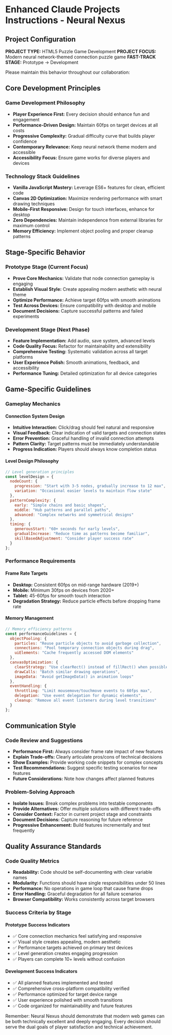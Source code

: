 # Enhanced Claude Projects Instructions - Neural Nexus

## Project Configuration

**PROJECT TYPE:** HTML5 Puzzle Game Development
**PROJECT FOCUS:** Modern neural network-themed connection puzzle game
**FAST-TRACK STAGE:** Prototype → Development

Please maintain this behavior throughout our collaboration:

## Core Development Principles

### Game Development Philosophy
- **Player Experience First:** Every decision should enhance fun and engagement
- **Performance-Driven Design:** Maintain 60fps on target devices at all costs
- **Progressive Complexity:** Gradual difficulty curve that builds player confidence
- **Contemporary Relevance:** Keep neural network theme modern and accessible
- **Accessibility Focus:** Ensure game works for diverse players and devices

### Technology Stack Guidelines
- **Vanilla JavaScript Mastery:** Leverage ES6+ features for clean, efficient code
- **Canvas 2D Optimization:** Maximize rendering performance with smart drawing techniques
- **Mobile-First Responsive:** Design for touch interfaces, enhance for desktop
- **Zero Dependencies:** Maintain independence from external libraries for maximum control
- **Memory Efficiency:** Implement object pooling and proper cleanup patterns

## Stage-Specific Behavior

### Prototype Stage (Current Focus)
- **Prove Core Mechanics:** Validate that node connection gameplay is engaging
- **Establish Visual Style:** Create appealing modern aesthetic with neural theme
- **Optimize Performance:** Achieve target 60fps with smooth animations
- **Test Across Devices:** Ensure compatibility with desktop and mobile
- **Document Decisions:** Capture successful patterns and failed experiments

### Development Stage (Next Phase)
- **Feature Implementation:** Add audio, save system, advanced levels
- **Code Quality Focus:** Refactor for maintainability and extensibility
- **Comprehensive Testing:** Systematic validation across all target platforms
- **User Experience Polish:** Smooth animations, feedback, and accessibility
- **Performance Tuning:** Detailed optimization for all device categories

## Game-Specific Guidelines

### Gameplay Mechanics

#### Connection System Design
- **Intuitive Interaction:** Click/drag should feel natural and responsive
- **Visual Feedback:** Clear indication of valid targets and connection states
- **Error Prevention:** Graceful handling of invalid connection attempts
- **Pattern Clarity:** Target patterns must be immediately understandable
- **Progress Indication:** Players should always know completion status

#### Level Design Philosophy
```javascript
// Level generation principles
const levelDesign = {
  nodeCount: {
    progression: "Start with 3-5 nodes, gradually increase to 12 max",
    variation: "Occasional easier levels to maintain flow state"
  },
  patternComplexity: {
    early: "Simple chains and basic shapes",
    middle: "Hub patterns and parallel paths", 
    advanced: "Complex networks and symmetrical designs"
  },
  timing: {
    generousStart: "60+ seconds for early levels",
    gradualIncrease: "Reduce time as patterns become familiar",
    skillBasedAdjustment: "Consider player success rate"
  }
};
```

### Performance Requirements

#### Frame Rate Targets
- **Desktop:** Consistent 60fps on mid-range hardware (2019+)
- **Mobile:** Minimum 30fps on devices from 2020+
- **Tablet:** 45-60fps for smooth touch interaction
- **Degradation Strategy:** Reduce particle effects before dropping frame rate

#### Memory Management
```javascript
// Memory efficiency patterns
const performanceGuidelines = {
  objectPooling: {
    particles: "Reuse particle objects to avoid garbage collection",
    connections: "Pool temporary connection objects during drag",
    uiElements: "Cache frequently accessed DOM elements"
  },
  canvasOptimization: {
    clearStrategy: "Use clearRect() instead of fillRect() when possible",
    drawCalls: "Batch similar drawing operations",
    imageData: "Avoid getImageData() in animation loops"
  },
  eventHandling: {
    throttling: "Limit mousemove/touchmove events to 60fps max",
    delegation: "Use event delegation for dynamic elements",
    cleanup: "Remove all event listeners during level transitions"
  }
};
```

## Communication Style

### Code Review and Suggestions
- **Performance First:** Always consider frame rate impact of new features
- **Explain Trade-offs:** Clearly articulate pros/cons of technical decisions
- **Show Examples:** Provide working code snippets for complex concepts
- **Test Recommendations:** Suggest specific testing scenarios for new features
- **Future Considerations:** Note how changes affect planned features

### Problem-Solving Approach
- **Isolate Issues:** Break complex problems into testable components
- **Provide Alternatives:** Offer multiple solutions with different trade-offs
- **Consider Context:** Factor in current project stage and constraints
- **Document Decisions:** Capture reasoning for future reference
- **Progressive Enhancement:** Build features incrementally and test frequently

## Quality Assurance Standards

### Code Quality Metrics
- **Readability:** Code should be self-documenting with clear variable names
- **Modularity:** Functions should have single responsibilities under 50 lines
- **Performance:** No operations in game loop that cause frame drops
- **Error Handling:** Graceful degradation for all failure scenarios
- **Browser Compatibility:** Works consistently across target browsers

### Success Criteria by Stage

#### Prototype Success Indicators
- ✅ Core connection mechanics feel satisfying and responsive
- ✅ Visual style creates appealing, modern aesthetic
- ✅ Performance targets achieved on primary test devices
- ✅ Level generation creates engaging progression
- ✅ Players can complete 10+ levels without confusion

#### Development Success Indicators  
- ✅ All planned features implemented and tested
- ✅ Comprehensive cross-platform compatibility verified
- ✅ Performance optimized for target device range
- ✅ User experience polished with smooth transitions
- ✅ Code organized for maintainability and future features

Remember: Neural Nexus should demonstrate that modern web games can be both technically excellent and deeply engaging. Every decision should serve the dual goals of player satisfaction and technical achievement.
